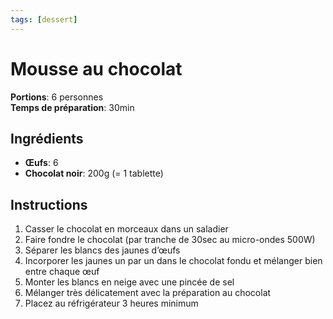 ```yaml
---
tags: [dessert]
---
```

# Mousse au chocolat
<CenteredImage :src="$withBase('/images/recettes/mousse_chocolat.jpg')" alt="mousse_chocolat" width="500" />

**Portions**: 6 personnes<br>
**Temps de préparation**: 30min

## Ingrédients
- **Œufs**: 6
- **Chocolat noir**: 200g (= 1 tablette)

## Instructions
1. Casser le chocolat en morceaux dans un saladier
2. Faire fondre le chocolat (par tranche de 30sec au micro-ondes 500W)
3. Séparer les blancs des jaunes d’œufs
4. Incorporer les jaunes un par un dans le chocolat fondu et mélanger bien entre chaque œuf
5. Monter les blancs en neige avec une pincée de sel
6. Mélanger très délicatement avec la préparation au chocolat
7. Placez au réfrigérateur 3 heures minimum
